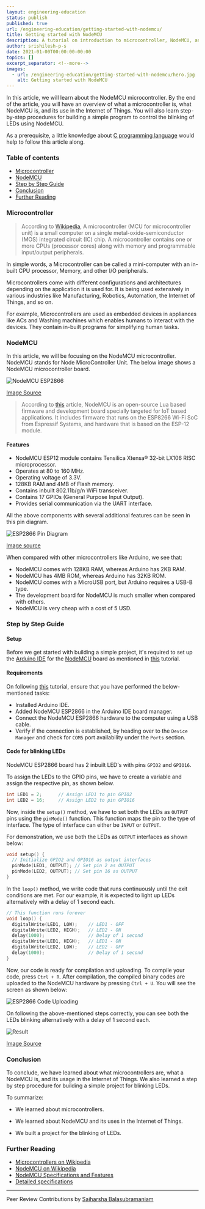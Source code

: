 ```yaml
---
layout: engineering-education
status: publish
published: true
url: /engineering-education/getting-started-with-nodemcu/
title: Getting started with NodeMCU
description: A tutorial on introduction to microcontroller, NodeMCU, and its uses in IoT.
author: srishilesh-p-s
date: 2021-01-00T00:00:00-00:00
topics: []
excerpt_separator: <!--more-->
images:
  - url: /engineering-education/getting-started-with-nodemcu/hero.jpg
    alt: Getting started with NodeMCU
---
```

In this article, we will learn about the NodeMCU microcontroller. By the end of the article, you will have an overview of what a microcontroller is, what NodeMCU is, and its use in the Internet of Things. You will also learn step-by-step procedures for building a simple program to control the blinking of LEDs using NodeMCU.
<!--more-->
As a prerequisite, a little knowledge about [C programming language](https://en.wikipedia.org/wiki/C_(programming_language)) would help to follow this article along.

### Table of contents
- [Microcontroller](#microcontroller)
- [NodeMCU](#nodemcu)
- [Step by Step Guide](#step-by-step-guide)
- [Conclusion](#conclusion)
- [Further Reading](#further-reading)

### Microcontroller
> According to [Wikipedia](https://en.wikipedia.org/wiki/Microcontroller), A microcontroller (MCU for microcontroller unit) is a small computer on a single metal-oxide-semiconductor (MOS) integrated circuit (IC) chip. A microcontroller contains one or more CPUs (processor cores) along with memory and programmable input/output peripherals.

In simple words, a Microcontroller can be called a mini-computer with an in-built CPU processor, Memory, and other I/O peripherals.

Microcontrollers come with different configurations and architectures depending on the application it is used for. It is being used extensively in various industries like Manufacturing, Robotics, Automation, the Internet of Things, and so on.

For example, Microcontrollers are used as embedded devices in appliances like ACs and Washing machines which enables humans to interact with the devices. They contain in-built programs for simplifying human tasks.

### NodeMCU
In this article, we will be focusing on the NodeMCU microcontroller. NodeMCU stands for Node MicroController Unit. The below image shows a NodeMCU microcontroller board.

![NodeMCU ESP2866](/engineering-education/getting-started-with-nodemcu/nodemcu.png)

[Image Source](https://cityos-air.readme.io/docs/esp8266-nodemcu)

> According to [this](https://components101.com/development-boards/nodemcu-esp8266-pinout-features-and-datasheet) article, NodeMCU is an open-source Lua based firmware and development board specially targeted for IoT based applications. It includes firmware that runs on the ESP8266 Wi-Fi SoC from Espressif Systems, and hardware that is based on the ESP-12 module.

#### Features
- NodeMCU ESP12 module contains Tensilica Xtensa® 32-bit LX106 RISC microprocessor.
- Operates at 80 to 160 MHz.
- Operating voltage of 3.3V.
- 128KB RAM and 4MB of Flash memory.
- Contains inbuilt 802.11b/g/n WiFi transceiver.
- Contains 17 GPIOs (General Purpose Input Output).
- Provides serial communication via the UART interface.

All the above components with several additional features can be seen in this pin diagram.

![ESP2866 Pin Diagram](/engineering-education/getting-started-with-nodemcu/pin-diagram.png)

[Image source](https://randomnerdtutorials.com/esp8266-pinout-reference-gpios/)

When compared with other microcontrollers like Arduino, we see that:
- NodeMCU comes with 128KB RAM, whereas Arduino has 2KB RAM.
- NodeMCU has 4MB ROM, whereas Arduino has 32KB ROM.
- NodeMCU comes with a MicroUSB port, but Arduino requires a USB-B type.
- The development board for NodeMCU is much smaller when compared with others.
- NodeMCU is very cheap with a cost of 5 USD.

### Step by Step Guide
#### Setup
Before we get started with building a simple project, it's required to set up the [Arduino IDE](https://www.arduino.cc/en/software/) for the [NodeMCU](https://en.wikipedia.org/wiki/NodeMCU) board as mentioned in [this](https://create.arduino.cc/projecthub/electropeak/getting-started-w-nodemcu-esp8266-on-arduino-ide-28184f) tutorial.

#### Requirements
On following [this](https://create.arduino.cc/projecthub/electropeak/getting-started-w-nodemcu-esp8266-on-arduino-ide-28184f) tutorial, ensure that you have performed the below-mentioned tasks:

- Installed Arduino IDE.
- Added NodeMCU ESP2866 in the Arduino IDE board manager.
- Connect the NodeMCU ESP2866 hardware to the computer using a USB cable.
- Verify if the connection is established, by heading over to the `Device Manager` and check for `COM5` port availability under the `Ports` section.

#### Code for blinking LEDs
NodeMCU ESP2866 board has 2 inbuilt LED's with pins `GPIO2` and `GPIO16`.

To assign the LEDs to the GPIO pins, we have to create a variable and assign the respective pin, as shown below.

```c
int LED1 = 2;      // Assign LED1 to pin GPIO2
int LED2 = 16;     // Assign LED2 to pin GPIO16
```

Now, inside the `setup()` method, we have to set both the LEDs as `OUTPUT` pins using the `pinMode()` function. This function maps the pin to the type of interface. The type of interface can either be `INPUT` or `OUTPUT`.

For demonstration, we use both the LEDs as `OUTPUT` interfaces as shown below:

```c
void setup() {
  // Initialize GPIO2 and GPIO16 as output interfaces
  pinMode(LED1, OUTPUT); // Set pin 2 as OUTPUT
  pinMode(LED2, OUTPUT); // Set pin 16 as OUTPUT
}
```

In the `loop()` method, we write code that runs continuously until the exit conditions are met. For our example, it is expected to light up LEDs alternatively with a delay of 1 second each.

```c
// This function runs forever
void loop() {
  digitalWrite(LED1, LOW);    // LED1 - OFF
  digitalWrite(LED2, HIGH);   // LED2 - ON
  delay(1000);                // Delay of 1 second
  digitalWrite(LED1, HIGH);   // LED1 - ON
  digitalWrite(LED2, LOW);    // LED2 - OFF
  delay(1000);                // Delay of 1 second
}
```

Now, our code is ready for compilation and uploading. To compile your code, press `Ctrl + R`. After compilation, the compiled binary codes are uploaded to the NodeMCU hardware by pressing `Ctrl + U`. You will see the screen as shown below:

![ESP2866 Code Uploading](/engineering-education/getting-started-with-nodemcu/uploading.png)

On following the above-mentioned steps correctly, you can see both the LEDs blinking alternatively with a delay of 1 second each.

![Result](/engineering-education/getting-started-with-nodemcu/result.gif)

[Image Source](https://steemit.com/arduino/@makerhacks/blinking-leds-with-python-how-to-code-in-micro-python-on-the-esp8266-nodemcu)

### Conclusion
To conclude, we have learned about what microcontrollers are, what a NodeMCU is, and its usage in the Internet of Things. We also learned a step by step procedure for building a simple project for blinking LEDs.

To summarize:

- We learned about microcontrollers.

- We learned about NodeMCU and its uses in the Internet of Things.

- We built a project for the blinking of LEDs.

### Further Reading
- [Microcontrollers on Wikipedia](https://en.wikipedia.org/wiki/Microcontroller)
- [NodeMCU on Wikipedia](https://en.wikipedia.org/wiki/NodeMCU)
- [NodeMCU Specifications and Features](https://components101.com/development-boards/nodemcu-esp8266-pinout-features-and-datasheet)
- [Detailed specifications](https://lastminuteengineers.com/esp8266-nodemcu-arduino-tutorial/)

---
Peer Review Contributions by [Saiharsha Balasubramaniam](/engineering-education/authors/saiharsha-balasubramaniam/)